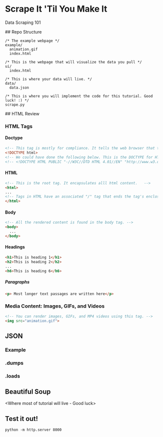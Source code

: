 # Scrape It 'Til You Make It
Data Scraping 101
<Link slides>
## Repo Structure

```
/* The example webpage */
example/
  animation.gif
  index.html

/* This is the webpage that will visualize the data you pull */
ui/
  index.html

/* This is where your data will live. */
data/
  data.json

/* This is where you will implement the code for this tutorial. Good luck! :) */
scrape.py
```
<Example>
## HTML Review

### HTML Tags

#### Doctype
```html
<!-- This tag is mostly for compliance. It tells the web browser that the website is being rendered in HTML 5.  -->
<!DOCTYPE html>
<!-- We could have done the following below. This is the DOCTYPE for HTML 4.1 Strict.  -->
<!-- <!DOCTYPE HTML PUBLIC "-//W3C//DTD HTML 4.01//EN" "http://www.w3.org/TR/html4/strict.dtd"> -->
```

#### HTML
```html
<!-- This is the root tag. It encapsulates alll html content.   -->
<html>
...
<!-- Tags in HTML have an associated "/" tag that ends the tag's enclosure. -->
</html>
```

#### Body
```html
<!-- All the rendered content is found in the body tag. -->
<body>
  ...
</body>
```

#### Headings
```html
<h1>This is heading 1</h1>
<h2>This is heading 2</h2>
...
<h6>This is heading 6</h6>
```
##### Paragraphs
```html
<p> Most longer text passages are written here</p>
```

### Media Content: Images, GIFs, and Videos
```html
<!-- You can render images, GIFs, and MP4 videos using this tag. -->
<img src="animation.gif">
```

## JSON

### Example

### .dumps

### .loads

## Beautiful Soup

<Where most of tutorial will live - Good luck>


## Test it out!

```
python -m http.server 8000
```
